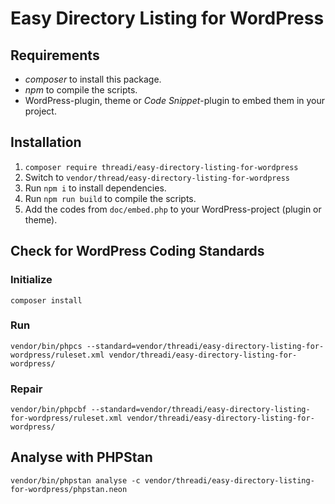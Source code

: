 # Easy Directory Listing for WordPress

## Requirements

* _composer_ to install this package.
* _npm_ to compile the scripts.
* WordPress-plugin, theme or _Code Snippet_-plugin to embed them in your project.

## Installation

1. ``composer require threadi/easy-directory-listing-for-wordpress``
2. Switch to ``vendor/thread/easy-directory-listing-for-wordpress``
3. Run ``npm i`` to install dependencies.
4. Run ``npm run build`` to compile the scripts.
5. Add the codes from `doc/embed.php` to your WordPress-project (plugin or theme).

## Check for WordPress Coding Standards

### Initialize

`composer install`

### Run

`vendor/bin/phpcs --standard=vendor/threadi/easy-directory-listing-for-wordpress/ruleset.xml vendor/threadi/easy-directory-listing-for-wordpress/`

### Repair

`vendor/bin/phpcbf --standard=vendor/threadi/easy-directory-listing-for-wordpress/ruleset.xml vendor/threadi/easy-directory-listing-for-wordpress/`

## Analyse with PHPStan

`vendor/bin/phpstan analyse -c vendor/threadi/easy-directory-listing-for-wordpress/phpstan.neon`